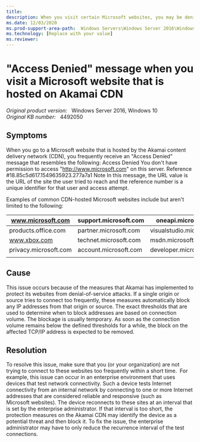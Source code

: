 ```yaml
---
title: 
description: When you visit certain Microsoft websites, you may be denied access if you or your organization makes too many connection attempts too quickly.
ms.date: 12/03/2020
ms.prod-support-area-path:  Windows Servers\Windows Server 2016\Windows Server 2016 Standard\Network Connectivity and File Sharing\TCPIP communications
ms.technology: [Replace with your value]
ms.reviewer: 
---
```

# "Access Denied" message when you visit a Microsoft website that is hosted on Akamai CDN

_Original product version:_ &nbsp; Windows Server 2016, Windows 10  
_Original KB number:_ &nbsp; 4492050

## Symptoms

When you go to a Microsoft website that is hosted by the Akamai content delivery network (CDN), you frequently receive an "Access Denied" message that resembles the following:
Access Denied
You don't have permission to access "http://www.microsoft.com" on this server.
Reference #18.85c5d617.1549635923.277a7a1
Note
In this message, the URL value is the URL of the site the user tried to reach and the reference number is a unique identifier for that user and access attempt.

Examples of common CDN-hosted Microsoft websites include but aren't limited to the following:

|www.microsoft.com|support.microsoft.com|oneapi.microsoft.com|
|---|---|---|
|products.office.com|partner.microsoft.com|visualstudio.microsoft.com|
|www.xbox.com|technet.microsoft.com|msdn.microsoft.com|
|privacy.microsoft.com|account.microsoft.com|developer.microsoft.com|
||||

## Cause

This issue occurs because of the measures that Akamai has implemented to protect its websites from denial-of-service attacks. If a single origin or source tries to connect too frequently, these measures automatically block any IP addresses from that origin or source. The exact thresholds that are used to determine when to block addresses are based on connection volume.
The blockage is usually temporary. As soon as the connection volume remains below the defined thresholds for a while, the block on the affected TCP/IP address is expected to be removed.

## Resolution

To resolve this issue, make sure that you (or your organization) are not trying to connect to these websites too frequently within a short time. 
For example, this issue can occur in an enterprise environment that uses devices that test network connectivity. Such a device tests Internet connectivity from an internal network by connecting to one or more Internet addresses that are considered reliable and responsive (such as Microsoft websites). The device reconnects to these sites at an interval that is set by the enterprise administrator. If that interval is too short, the protection measures on the Akamai CDN may identify the device as a potential threat and then block it. To fix the issue, the enterprise administrator may have to only reduce the recurrence interval of the test connections.
